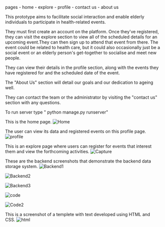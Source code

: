 pages
    - home
    - explore
    - profile
    - contact us
    - about us
    


This prototype aims to facilitate social interaction and enable elderly individuals to participate in health-related events.

They must first create an account on the platform.
Once they've registered, they can visit the explore section to view all of the scheduled details for an upcoming event.They can then sign up to attend that event from there. The event could be related to health care, but it could also occasionally just be a social event or an elderly person's get-together to socialise and meet new people.


They can view their details in the profile section, along with the events they have registered for and the scheduled date of the event.

The "About Us" section will detail our goals and our dedication to ageing well.

They can contact the team or the administrator by visiting the "contact us" section with any questions.

To run server type " python manage.py runserver"

This is the home page.
![Home](https://github.com/Vedant152/Elderly-Engage/assets/123807505/e6b90f3e-042c-4092-babd-78d7252a4822)

The user can view its data and registered events on this profile page.
![profile](https://github.com/Vedant152/Elderly-Engage/assets/123807505/89df5b8b-cd9b-4753-884e-95f4f6839390)

This is an explore page where users can register for events that interest them and view the forthcoming activities.
![Capture](https://github.com/Vedant152/Elderly-Engage/assets/123807505/26c76fea-46f2-4e02-a910-fee07f4284c0)

These are the backend screenshots that demonstrate the backend data storage system.
![Backend1](https://github.com/Vedant152/Elderly-Engage/assets/123807505/8aa08ea7-c485-465d-9c38-fdbbf8ecb6f3)

![Backend2](https://github.com/Vedant152/Elderly-Engage/assets/123807505/54f9893e-59c7-4218-92f1-9df9d387187a)

![Backend3](https://github.com/Vedant152/Elderly-Engage/assets/123807505/16d5f65e-58b5-4ec2-a1e7-6bf4fcd8e050)

![code](https://github.com/Vedant152/Elderly-Engage/assets/123807505/8b35d3f1-2640-4db2-9dfd-5cbaaa81c704)

![Code2](https://github.com/Vedant152/Elderly-Engage/assets/123807505/b6e60b86-017f-4fc4-9a2e-70d5a40842a4)

This is a screenshot of a templete with text developed using HTML and CSS.
![html](https://github.com/Vedant152/Elderly-Engage/assets/123807505/dbd800ca-fe6d-4ff1-b91e-0765a72b40c7)
